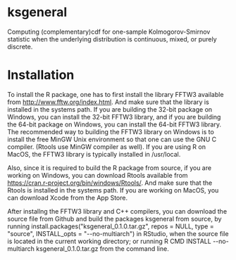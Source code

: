 # ksgeneral
Computing (complementary)cdf for one-sample Kolmogorov-Smirnov statistic when the underlying distribution is continuous, mixed, or purely discrete.

# Installation
To install the R package, one has to first install the library FFTW3 available from http://www.fftw.org/index.html. And make sure that the library is installed in the systems path. If you are building the 32-bit package on Windows, you can install the 32-bit FFTW3 library, and if you are building the 64-bit package on Windows, you can install the 64-bit FFTW3 library. The recommended way to building the FFTW3 library on Windows is to install the free MinGW Unix environment so that one can use the GNU C compiler. (Rtools use MinGW compiler as well). If you are using R on MacOS, the FFTW3 library is typically installed in /usr/local.

Also, since it is required to build the R package from source, if you are working on Windows, you can download Rtools available from https://cran.r-project.org/bin/windows/Rtools/. And make sure that the Rtools is installed in the systems path. If you are working on MacOS, you can download Xcode from the App Store.

After installng the FFTW3 library and C++ compilers, you can download the source file from Github and build the packages ksgeneral from source, by running install.packages("ksgeneral_0.1.0.tar.gz", repos = NULL, type = "source", INSTALL_opts = "--no-multiarch") in RStudio, when the source file is located in the current working directory; or running R CMD INSTALL --no-multiarch ksgeneral_0.1.0.tar.gz from the command line.      
